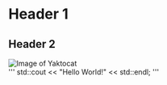 # Header 1
## Header 2
![Image of Yaktocat](https://octodex.github.com/images/yaktocat.png)  
'''
std::cout << "Hello World!" << std::endl;
'''

